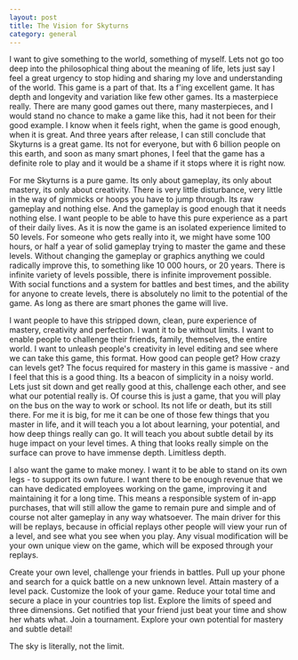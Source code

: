 ```yaml
---
layout: post
title: The Vision for Skyturns
category: general
---
```


I want to give something to the world, something of myself. Lets not go too deep into the philosophical thing about the meaning of life, lets just say I feel a great urgency to stop hiding and sharing my love and understanding of the world. This game is a part of that. Its a f'ing excellent game. It has depth and longevity and variation like few other games. Its a masterpiece really. There are many good games out there, many masterpieces, and I would stand no chance to make a game like this, had it not been for their good example. I know when it feels right, when the game is good enough, when it is great. And three years after release, I can still conclude that Skyturns is a great game. Its not for everyone, but with 6 billion people on this earth, and soon as many smart phones, I feel that the game has a definite role to play and it would be a shame if it stops where it is right now.

For me Skyturns is a pure game. Its only about gameplay, its only about mastery, its only about creativity. There is very little disturbance, very little in the way of gimmicks or hoops you have to jump through. Its raw gameplay and nothing else. And the gameplay is good enough that it needs nothing else. I want people to be able to have this pure experience as a part of their daily lives. As it is now the game is an isolated experience limited to 50 levels. For someone who gets really into it, we might have some 100 hours, or half a year of solid gameplay trying to master the game and these levels. Without changing the gameplay or graphics anything we could radically improve this, to something like 10 000 hours, or 20 years. There is infinite variety of levels possible, there is infinite improvement possible. With social functions and a system for battles and best times, and the ability for anyone to create levels, there is absolutely no limit to the potential of the game. As long as there are smart phones the game will live.

I want people to have this stripped down, clean, pure experience of mastery, creativity and perfection. I want it to be without limits. I want to enable people to challenge their friends, family, themselves, the entire world. I want to unleash people's creativity in level editing and see where we can take this game, this format. How good can people get? How crazy can levels get? The focus required for mastery in this game is massive - and I feel that this is a good thing. Its a beacon of simplicity in a noisy world. Lets just sit down and get really good at this, challenge each other, and see what our potential really is. Of course this is just a game, that you will play on the bus on the way to work or school. Its not life or death, but its still there. For me it is big, for me it can be one of those few things that you master in life, and it will teach you a lot about learning, your potential, and how deep things really can go. It will teach you about subtle detail by its huge impact on your level times. A thing that looks really simple on the surface can prove to have immense depth. Limitless depth.

I also want the game to make money. I want it to be able to stand on its own legs - to support its own future. I want there to be enough revenue that we can have dedicated employees working on the game, improving it and maintaining it for a long time. This means a responsible system of in-app purchases, that will still allow the game to remain pure and simple and of course not alter gameplay in any  way whatsoever. The main driver for this will be replays, because in official replays other people will view your run of a level, and see what you see when you play. Any visual modification will be your own unique view on the game, which will be exposed through your replays.

Create your own level, challenge your friends in battles. Pull up your phone and search for a quick battle on a new unknown level. Attain mastery of a level pack. Customize the look of your game. Reduce your total time and secure a place in your countries top list. Explore the limits of speed and three dimensions. Get notified that your friend just beat your time and show her whats what. Join a tournament. Explore your own potential for mastery and subtle detail! 

The sky is literally, not the limit.
